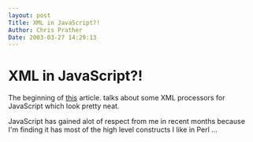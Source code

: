 ```yaml
---
layout: post
Title: XML in JavaScript?!  
Author: Chris Prather
Date: 2003-03-27 14:29:13
---
```


# XML in JavaScript?!
The beginning of <a title="XML.com: XML and JavaScript in the Browser [Mar. 26, 2003]" href="http://www.xml.com/pub/a/2003/03/26/qa.html">this</a> article. talks about some XML processors for JavaScript which look pretty neat.

JavaScript has gained alot of respect from me in recent months because I'm finding it has most of the high level constructs I like in Perl ... 




